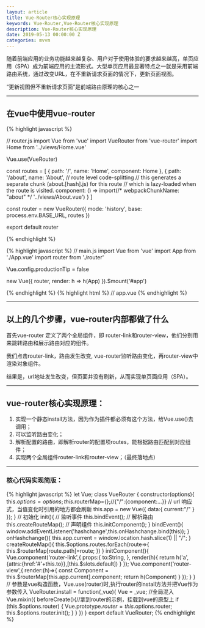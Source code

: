 ```yaml
---
layout: article
title: Vue-Router核心实现原理
keywords: Vue-Router,Vue-Router核心实现原理
description: Vue-Router核心实现原理
date: 2019-05-13 00:00:00 Z
categories: mvvm
---
```


随着前端应用的业务功能越来越复杂、用户对于使用体验的要求越来越高，单页应用（SPA）成为前端应用的主流形式。大型单页应用最显著特点之一就是采用前端路由系统，通过改变URL，在不重新请求页面的情况下，更新页面视图。

“更新视图但不重新请求页面”是前端路由原理的核心之一

---

## 在vue中使用vue-router

{% highlight javascript %}

// router.js
import Vue from 'vue'
import VueRouter from 'vue-router'
import Home from '../views/Home.vue'

Vue.use(VueRouter)

  const routes = [
  {
    path: '/',
    name: 'Home',
    component: Home
  },
  {
    path: '/about',
    name: 'About',
    // route level code-splitting
    // this generates a separate chunk (about.[hash].js) for this route
    // which is lazy-loaded when the route is visited.
    component: () => import(/* webpackChunkName: "about" */ '../views/About.vue')
  }
]

const router = new VueRouter({
  mode: 'history',
  base: process.env.BASE_URL,
  routes
})

export default router

{% endhighlight %}

{% highlight javascript %}
// main.js
import Vue from 'vue'
import App from './App.vue'
import router from './router'

Vue.config.productionTip = false

new Vue({
  router,
  render: h => h(App)
}).$mount('#app')

{% endhighlight %}
{% highlight html %}
// app.vue
<template>
  <div id="app">
    <div id="nav">
      <router-link to="/">Home</router-link> |
      <router-link to="/about">About</router-link>
    </div>
    <router-view></router-view>
  </div>
</template>
{% endhighlight %}

---

## 以上的几个步骤，vue-router内部都做了什么

首先vue-router 定义了两个全局组件，即 router-link和router-view，他们分别用来跳转路由和展示路由对应的组件。

我们点击router-link，路由发生改变, vue-router监听路由变化，再router-view中渲染对象组件。

结果是，url地址发生改变，但页面并没有刷新，从而实现单页面应用（SPA）。

---

## vue-router核心实现原理：
> 
1. 实现一个静态install方法，因为作为插件都必须有这个方法，给Vue.use()去调用；
2. 可以监听路由变化；
3. 解析配置的路由，即解析router的配置项routes，能根据路由匹配到对应组件；
4. 实现两个全局组件router-link和router-view；（最终落地点）

---

### 核心代码实现简版：

{% highlight javascript %}
let Vue;
class VueRouter {
    constructor(options){
        this.$options=options;
        this.$routerMap={};//{"/":{component:...}}
        // url 响应式，当值变化时引用的地方都会刷新
        this.app = new Vue({
            data:{
                current:"/"
            }
        });
    }
    // 初始化
    init(){
        // 监听事件
        this.bindEvent();
        // 解析路由
        this.createRouteMap();
        // 声明组件
        this.initComponent();
    }
    bindEvent(){
        window.addEventListener('hashchange',this.onHashchange.bind(this));
    }
    onHashchange(){
        this.app.current = window.location.hash.slice(1) || "/";
    }
    createRouteMap(){
        this.$options.routes.forEach(route=>{
            this.$routerMap[route.path]=route;
        })
    }
    initComponent(){
        Vue.component('router-link',{
            props:{
                to:String,
            },
            render(h){
                return h('a',{attrs:{href:'#'+this.to}},[this.$slots.default])
            }
        });
        Vue.component('router-view',{
            render:(h)=>{
                const Component = this.$routerMap[this.app.current].component;
                return h(Component)
            }
        });
    }
}
// 参数是vue构造函数，Vue.use(router)时,执行router的install方法并把Vue作为参数传入
VueRouter.install = function(_vue){
    Vue = _vue;
    //全局混入
    Vue.mixin({
        beforeCreate(){//拿到router的示例，挂载到vue的原型上
            if (this.$options.router) {
                Vue.prototype.$router=this.$options.router;
                this.$options.router.init();
            }
        }
    })
}
export default VueRouter;
{% endhighlight %}
